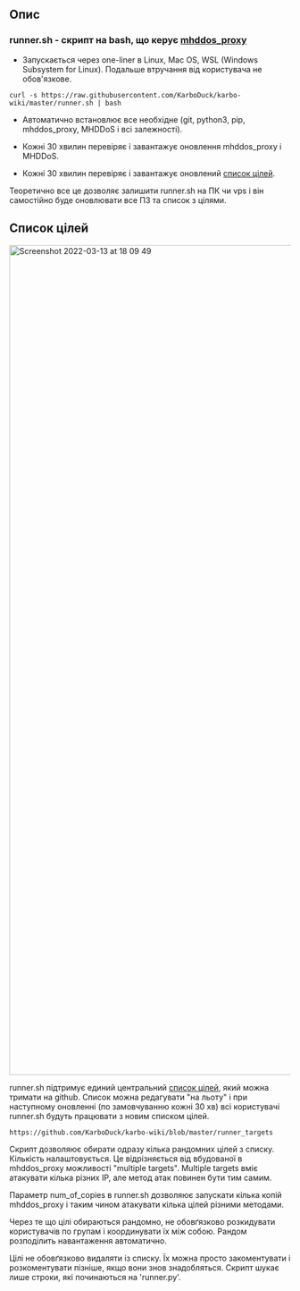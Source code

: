 ## Опис

### runner.sh - скрипт на bash, що керує [mhddos_proxy](https://github.com/porthole-ascend-cinnamon/mhddos_proxy)

* Запускається через one-liner в Linux, Mac OS, WSL (Windows Subsystem for Linux). Подальше втручання від користувача не обов'язкове.

`curl -s https://raw.githubusercontent.com/KarboDuck/karbo-wiki/master/runner.sh | bash`

* Автоматично встановлює все необхідне (git, python3, pip, mhddos_proxy, MHDDoS і всі залежності).

* Кожні 30 хвилин перевіряє і завантажує оновлення mhddos_proxy і MHDDoS.

* Кожні 30 хвилин перевіряє і завантажує оновлений [список цілей](https://github.com/KarboDuck/karbo-wiki/blob/master/runner_targets).

Теоретично все це дозволяє залишити runner.sh на ПК чи vps і він самостійно буде оновлювати все ПЗ та список з цілями.

## Список цілей

<img width="1484" alt="Screenshot 2022-03-13 at 18 09 49" src="https://user-images.githubusercontent.com/53382906/158068598-cd0627b6-aee6-4255-a17f-715ca1a86b2d.png">

runner.sh підтримує единий центральний [список цілей](https://github.com/KarboDuck/karbo-wiki/blob/master/runner_targets), який можна тримати на github. Список можна редагувати "на льоту" і при наступному оновленні (по замовчуванню кожні 30 хв) всі користувачі runner.sh будуть працювати з новим списком цілей.

`https://github.com/KarboDuck/karbo-wiki/blob/master/runner_targets`

Скрипт дозволяює обирати одразу кілька рандомних цілей з списку. Кількість налаштовується. Це відрізняється від вбудованої в mhddos_proxy можливості "multiple targets".
Multiple targets вміє атакувати кілька різних IP, але метод атак повинен бути тим самим.

Параметр num_of_copies в runner.sh дозволяює запускати кілька копій mhddos_proxy і таким чином атакувати кілька цілей різними методами.

Через те що цілі обираються рандомно, не обовґязково розкидувати користувачів по групам і координувати їх між собою. Рандом розподілить навантаження автоматично.

Цілі не обовґязково видаляти із списку. Їх можна просто закоментувати і розкоментувати пізніше, якщо вони знов знадобляться. Скрипт шукає лише строки, які починаються на 'runner.py'.
